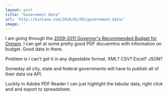 ```yaml
---
layout: post
title: "Government Data"
url: 'http://kinlane.com/2010/01/05/government-data/'
image: ''
---
```


I am going through the [2009-2011 Governor's Recommended Budget for Oregon][1]. I can get at some pretty good PDF docuemtns with information on budget. Good data in there.

Problem is I can't get it in any digestable format. XML? CSV? Excel? JSON?

Someday all city, state and federal governments will have to publish all of their data via API.

Luckily in Adobe PDF Reader I can just highlight the tabular data, right click and and export to spreadsheet.

   [1]: http://www.oregon.gov/DAS/BAM/GRB0911intro.shtml
